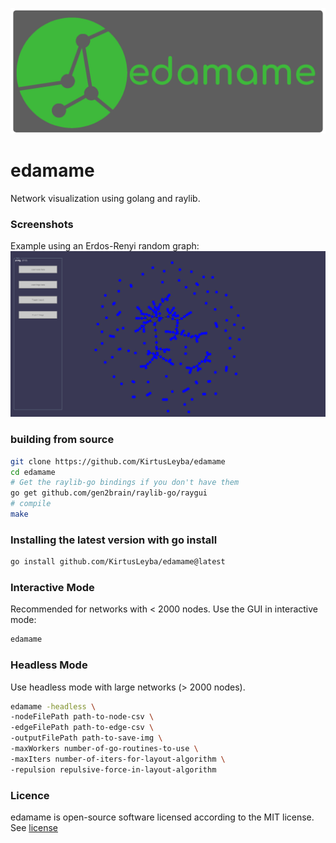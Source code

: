 ![edamame logo](https://github.com/KirtusLeyba/edamame/blob/main/edamame_logo.png)

# edamame
Network visualization using golang and raylib.

### Screenshots
Example using an Erdos-Renyi random graph:
![random graph example](https://github.com/KirtusLeyba/edamame/blob/main/edamame_screenshot.png)

### building from source
```bash
git clone https://github.com/KirtusLeyba/edamame
cd edamame
# Get the raylib-go bindings if you don't have them
go get github.com/gen2brain/raylib-go/raygui
# compile
make
```

### Installing the latest version with go install
```bash
go install github.com/KirtusLeyba/edamame@latest
```

### Interactive Mode
Recommended for networks with < 2000 nodes.
Use the GUI in interactive mode:
```bash
edamame
```

### Headless Mode
Use headless mode with large networks (> 2000 nodes).
```bash
edamame -headless \
-nodeFilePath path-to-node-csv \
-edgeFilePath path-to-edge-csv \
-outputFilePath path-to-save-img \
-maxWorkers number-of-go-routines-to-use \
-maxIters number-of-iters-for-layout-algorithm \
-repulsion repulsive-force-in-layout-algorithm
```

### Licence
edamame is open-source software licensed according to the MIT license.
See [license](https://github.com/KirtusLeyba/edamame/blob/main/LICENSE)
